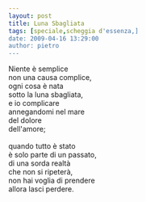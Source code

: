 ```yaml
---
layout: post
title: Luna Sbagliata
tags: [speciale,scheggia d'essenza,]
date: 2009-04-16 13:29:00
author: pietro
---
```

Niente è semplice<br/>non una causa complice,<br/>ogni cosa è nata<br/>sotto la luna sbagliata,<br/>e io complicare<br/>annegandomi nel mare<br/>del dolore<br/>dell'amore;<br/><br/>quando tutto è stato<br/>è solo parte di un passato,<br/>di una sorda realtà<br/>che non si ripeterà,<br/>non hai voglia di prendere<br/>allora lasci perdere.
